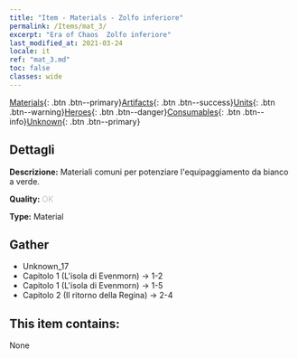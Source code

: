 ```yaml
---
title: "Item - Materials - Zolfo inferiore"
permalink: /Items/mat_3/
excerpt: "Era of Chaos  Zolfo inferiore"
last_modified_at: 2021-03-24
locale: it
ref: "mat_3.md"
toc: false
classes: wide
---
```

 [Materials](/it/Items/){: .btn .btn--primary}[Artifacts](/it/Items/Artifacts/){: .btn .btn--success}[Units](/it/Items/Units/){: .btn .btn--warning}[Heroes](/it/Items/Heroes/){: .btn .btn--danger}[Consumables](/it/Items/Consumables/){: .btn .btn--info}[Unknown](/it/Items/Unknown/){: .btn .btn--primary}

## Dettagli
 **Descrizione:** Materiali comuni per potenziare l'equipaggiamento da bianco a verde.

 **Quality:** <span style="color: #C0C0C0">OK</span>

 **Type:** Material

## Gather

*    Unknown_17 
*    Capitolo 1 (L'isola di Evenmorn) -> 1-2 
*    Capitolo 1 (L'isola di Evenmorn) -> 1-5 
*    Capitolo 2 (Il ritorno della Regina) -> 2-4 

## This item contains:

  None

